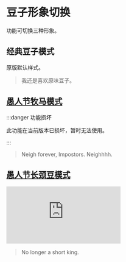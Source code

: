 # 豆子形象切换

功能可切换三种形象。

## 经典豆子模式

原版默认样式。

> 我还是喜欢原味豆子。

## [愚人节牧马模式](https://www.innersloth.com/april-fools-%f0%9f%90%8e-horse-mode-is-here/)

:::danger 功能损坏

此功能在当前版本已损坏，暂时无法使用。

:::

> Neigh forever, Impostors. Neighhhh.

## [愚人节长颈豆模式](https://www.innersloth.com/april-fools-goes-necks-gen/)

<iframe src="https://player.bilibili.com/player.html?isOutside=true&aid=1502729927&bvid=BV1eD421W7FS&cid=1490066371&p=1&high_quality=1&danmaku=0" scrolling="no" border="0" frameborder="no" framespacing="0" allowfullscreen="false" marginwidth="100%"></iframe>

> No longer a short king.